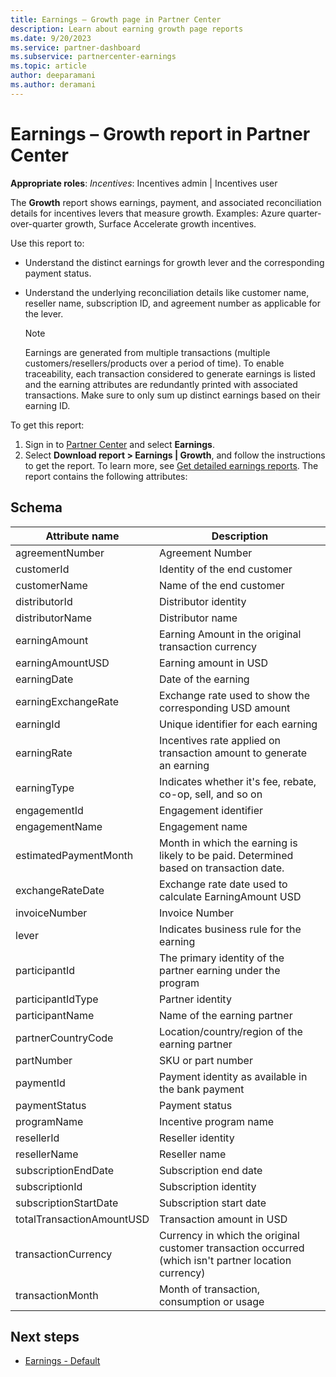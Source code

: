 ```yaml
---
title: Earnings – Growth page in Partner Center
description: Learn about earning growth page reports
ms.date: 9/20/2023
ms.service: partner-dashboard
ms.subservice: partnercenter-earnings
ms.topic: article
author: deeparamani
ms.author: deramani
---
```


# Earnings – Growth report in Partner Center

**Appropriate roles**: *Incentives*: Incentives admin | Incentives user

The **Growth** report shows earnings, payment, and associated reconciliation details for incentives levers that measure growth. Examples: Azure quarter-over-quarter growth, Surface Accelerate growth incentives.

Use this report to:

- Understand the distinct earnings for growth lever and the corresponding payment status.
- Understand the underlying reconciliation details like customer name, reseller name, subscription ID, and agreement number as applicable for the lever.

  > [!NOTE]
  > Earnings are generated from multiple transactions (multiple customers/resellers/products over a period of time). To enable traceability, each transaction considered to generate earnings is listed and the earning attributes are redundantly printed with associated transactions. Make sure to only sum up distinct earnings based on their earning ID.

To get this report:

1. Sign in to [Partner Center](https://partner.microsoft.com/dashboard/home) and select **Earnings**.
1. Select **Download report > Earnings | Growth**, and follow the instructions to get the report. To learn more, see [Get detailed earnings reports](earnings-reports.md). The report contains the following attributes:

## Schema

| Attribute name  | Description  |
| ---| --- |
| agreementNumber | Agreement Number |
| customerId  | Identity of the end customer |
| customerName  | Name of the end customer |
| distributorId | Distributor identity |
| distributorName | Distributor name |
| earningAmount | Earning Amount in the original transaction currency  |
| earningAmountUSD  | Earning amount in USD  |
| earningDate | Date of the earning  |
| earningExchangeRate | Exchange rate used to show the corresponding USD amount  |
| earningId | Unique identifier for each earning |
| earningRate | Incentives rate applied on transaction amount to generate an earning |
| earningType | Indicates whether it's fee, rebate, co-op, sell, and so on |
| engagementId  | Engagement identifier  |
| engagementName  | Engagement name  |
| estimatedPaymentMonth | Month in which the earning is likely to be paid. Determined based on transaction date. |
| exchangeRateDate  | Exchange rate date used to calculate EarningAmount USD |
| invoiceNumber | Invoice Number |
| lever | Indicates business rule for the earning  |
| participantId | The primary identity of the partner earning under the program  |
| participantIdType | Partner identity |
| participantName | Name of the earning partner  |
| partnerCountryCode  | Location/country/region of the earning partner |
| partNumber  | SKU or part number |
| paymentId | Payment identity as available in the bank payment  |
| paymentStatus | Payment status |
| programName | Incentive program name |
| resellerId  | Reseller identity  |
| resellerName  | Reseller name  |
| subscriptionEndDate | Subscription end date  |
| subscriptionId  | Subscription identity  |
| subscriptionStartDate | Subscription start date  |
| totalTransactionAmountUSD | Transaction amount in USD  |
| transactionCurrency | Currency in which the original customer transaction occurred (which isn't partner location currency) |
| transactionMonth  | Month of transaction, consumption or usage |

## Next steps

- [Earnings - Default](./earnings-default.md)
